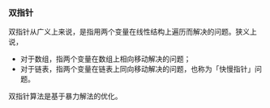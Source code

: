 ### 双指针
双指针从广义上来说，是指用两个变量在线性结构上遍历而解决的问题。狭义上说，

- 对于数组，指两个变量在数组上相向移动解决的问题；
- 对于链表，指两个变量在链表上同向移动解决的问题，也称为「快慢指针」问题。

双指针算法是基于暴力解法的优化。

